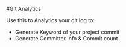 #Git Analytics

Use this to Analytics your git log to:

- Generate Keyword of your project commit 
- Generate Committer Info & Commit count
